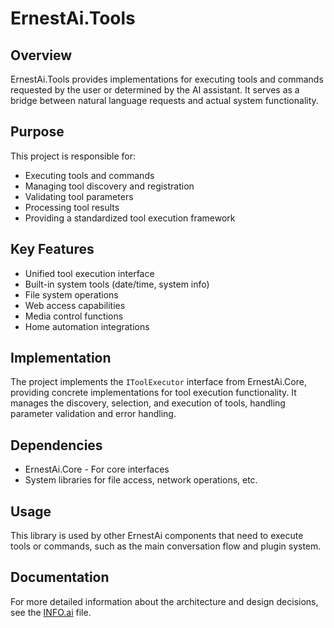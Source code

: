 # ErnestAi.Tools

## Overview
ErnestAi.Tools provides implementations for executing tools and commands requested by the user or determined by the AI assistant. It serves as a bridge between natural language requests and actual system functionality.

## Purpose
This project is responsible for:
- Executing tools and commands
- Managing tool discovery and registration
- Validating tool parameters
- Processing tool results
- Providing a standardized tool execution framework

## Key Features
- Unified tool execution interface
- Built-in system tools (date/time, system info)
- File system operations
- Web access capabilities
- Media control functions
- Home automation integrations

## Implementation
The project implements the `IToolExecutor` interface from ErnestAi.Core, providing concrete implementations for tool execution functionality. It manages the discovery, selection, and execution of tools, handling parameter validation and error handling.

## Dependencies
- ErnestAi.Core - For core interfaces
- System libraries for file access, network operations, etc.

## Usage
This library is used by other ErnestAi components that need to execute tools or commands, such as the main conversation flow and plugin system.

## Documentation
For more detailed information about the architecture and design decisions, see the [INFO.ai](./INFO.ai) file.
